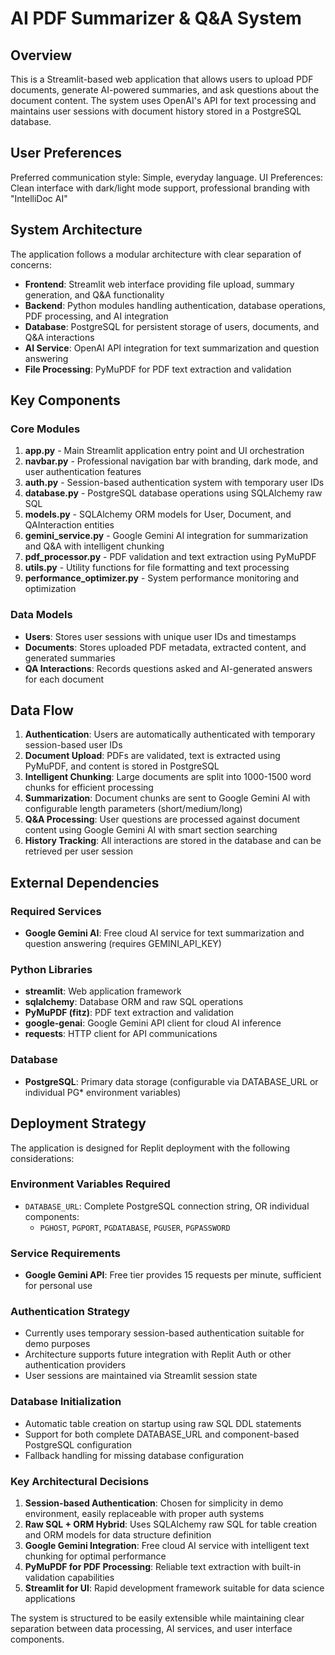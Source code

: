 # AI PDF Summarizer & Q&A System

## Overview

This is a Streamlit-based web application that allows users to upload PDF documents, generate AI-powered summaries, and ask questions about the document content. The system uses OpenAI's API for text processing and maintains user sessions with document history stored in a PostgreSQL database.

## User Preferences

Preferred communication style: Simple, everyday language.
UI Preferences: Clean interface with dark/light mode support, professional branding with "IntelliDoc AI"

## System Architecture

The application follows a modular architecture with clear separation of concerns:

- **Frontend**: Streamlit web interface providing file upload, summary generation, and Q&A functionality
- **Backend**: Python modules handling authentication, database operations, PDF processing, and AI integration
- **Database**: PostgreSQL for persistent storage of users, documents, and Q&A interactions
- **AI Service**: OpenAI API integration for text summarization and question answering
- **File Processing**: PyMuPDF for PDF text extraction and validation

## Key Components

### Core Modules

1. **app.py** - Main Streamlit application entry point and UI orchestration
2. **navbar.py** - Professional navigation bar with branding, dark mode, and user authentication features
3. **auth.py** - Session-based authentication system with temporary user IDs
4. **database.py** - PostgreSQL database operations using SQLAlchemy raw SQL
5. **models.py** - SQLAlchemy ORM models for User, Document, and QAInteraction entities
6. **gemini_service.py** - Google Gemini AI integration for summarization and Q&A with intelligent chunking
7. **pdf_processor.py** - PDF validation and text extraction using PyMuPDF
8. **utils.py** - Utility functions for file formatting and text processing
9. **performance_optimizer.py** - System performance monitoring and optimization

### Data Models

- **Users**: Stores user sessions with unique user IDs and timestamps
- **Documents**: Stores uploaded PDF metadata, extracted content, and generated summaries
- **QA Interactions**: Records questions asked and AI-generated answers for each document

## Data Flow

1. **Authentication**: Users are automatically authenticated with temporary session-based user IDs
2. **Document Upload**: PDFs are validated, text is extracted using PyMuPDF, and content is stored in PostgreSQL
3. **Intelligent Chunking**: Large documents are split into 1000-1500 word chunks for efficient processing
4. **Summarization**: Document chunks are sent to Google Gemini AI with configurable length parameters (short/medium/long)
5. **Q&A Processing**: User questions are processed against document content using Google Gemini AI with smart section searching
5. **History Tracking**: All interactions are stored in the database and can be retrieved per user session

## External Dependencies

### Required Services
- **Google Gemini AI**: Free cloud AI service for text summarization and question answering (requires GEMINI_API_KEY)

### Python Libraries
- **streamlit**: Web application framework
- **sqlalchemy**: Database ORM and raw SQL operations
- **PyMuPDF (fitz)**: PDF text extraction and validation
- **google-genai**: Google Gemini API client for cloud AI inference
- **requests**: HTTP client for API communications

### Database
- **PostgreSQL**: Primary data storage (configurable via DATABASE_URL or individual PG* environment variables)

## Deployment Strategy

The application is designed for Replit deployment with the following considerations:

### Environment Variables Required
- `DATABASE_URL`: Complete PostgreSQL connection string, OR individual components:
  - `PGHOST`, `PGPORT`, `PGDATABASE`, `PGUSER`, `PGPASSWORD`

### Service Requirements
- **Google Gemini API**: Free tier provides 15 requests per minute, sufficient for personal use

### Authentication Strategy
- Currently uses temporary session-based authentication suitable for demo purposes
- Architecture supports future integration with Replit Auth or other authentication providers
- User sessions are maintained via Streamlit session state

### Database Initialization
- Automatic table creation on startup using raw SQL DDL statements
- Support for both complete DATABASE_URL and component-based PostgreSQL configuration
- Fallback handling for missing database configuration

### Key Architectural Decisions

1. **Session-based Authentication**: Chosen for simplicity in demo environment, easily replaceable with proper auth systems
2. **Raw SQL + ORM Hybrid**: Uses SQLAlchemy raw SQL for table creation and ORM models for data structure definition
3. **Google Gemini Integration**: Free cloud AI service with intelligent text chunking for optimal performance
4. **PyMuPDF for PDF Processing**: Reliable text extraction with built-in validation capabilities
5. **Streamlit for UI**: Rapid development framework suitable for data science applications

The system is structured to be easily extensible while maintaining clear separation between data processing, AI services, and user interface components.